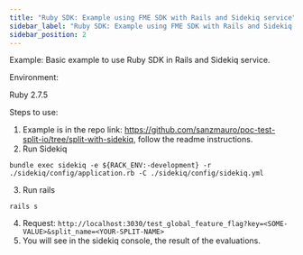 ```yaml
---
title: "Ruby SDK: Example using FME SDK with Rails and Sidekiq service"
sidebar_label: "Ruby SDK: Example using FME SDK with Rails and Sidekiq service"
sidebar_position: 2
---
```


Example: Basic example to use Ruby SDK in Rails and Sidekiq service.

Environment:

Ruby 2.7.5

Steps to use:

1. Example is in the repo link: https://github.com/sanzmauro/poc-test-split-io/tree/split-with-sidekiq, follow the readme instructions.
2. Run Sidekiq 
  ```
bundle exec sidekiq -e ${RACK_ENV:-development} -r ./sidekiq/config/application.rb -C ./sidekiq/config/sidekiq.yml
```
3. Run rails
  ```
rails s 
```
4. Request: `http://localhost:3030/test_global_feature_flag?key=<SOME-VALUE>&split_name=<YOUR-SPLIT-NAME>`
5. You will see in the sidekiq console, the result of the evaluations.